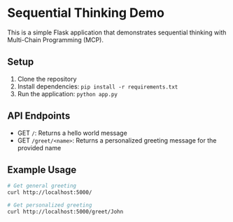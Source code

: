 # Sequential Thinking Demo

This is a simple Flask application that demonstrates sequential thinking with Multi-Chain Programming (MCP).

## Setup

1. Clone the repository
2. Install dependencies: `pip install -r requirements.txt`
3. Run the application: `python app.py`

## API Endpoints

- GET `/`: Returns a hello world message
- GET `/greet/<name>`: Returns a personalized greeting message for the provided name

## Example Usage

```bash
# Get general greeting
curl http://localhost:5000/

# Get personalized greeting
curl http://localhost:5000/greet/John
```